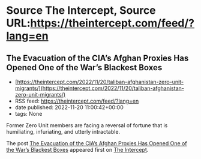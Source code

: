 # Source The Intercept, Source URL:https://theintercept.com/feed/?lang=en

## The Evacuation of the CIA’s Afghan Proxies Has Opened One of the War’s Blackest Boxes
 - [https://theintercept.com/2022/11/20/taliban-afghanistan-zero-unit-migrants/](https://theintercept.com/2022/11/20/taliban-afghanistan-zero-unit-migrants/)
 - RSS feed: https://theintercept.com/feed/?lang=en
 - date published: 2022-11-20 11:00:42+00:00
 - tags: None

<p>Former Zero Unit members are facing a reversal of fortune that is humiliating, infuriating, and utterly intractable. </p>
<p>The post <a href="https://theintercept.com/2022/11/20/taliban-afghanistan-zero-unit-migrants/" rel="nofollow">The Evacuation of the CIA’s Afghan Proxies Has Opened One of the War’s Blackest Boxes</a> appeared first on <a href="https://theintercept.com" rel="nofollow">The Intercept</a>.</p>
